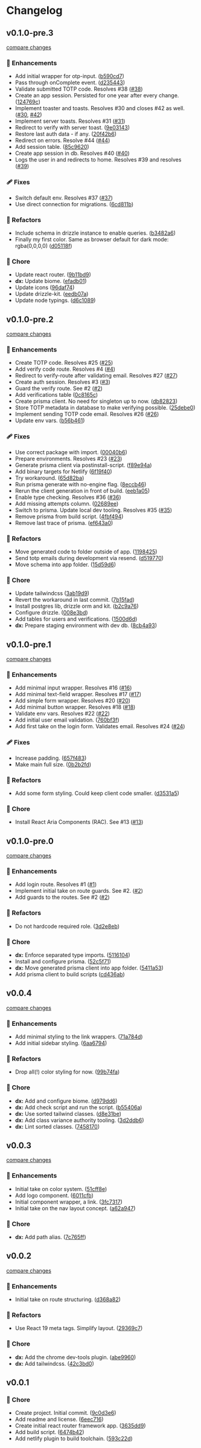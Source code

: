 # Changelog


## v0.1.0-pre.3

[compare changes](https://github.com/haus23/runde.tips/compare/v0.1.0-pre.2...v0.1.0-pre.3)

### 🚀 Enhancements

- Add initial wrapper for otp-input. ([b590cd7](https://github.com/haus23/runde.tips/commit/b590cd7))
- Pass through onComplete event. ([d235443](https://github.com/haus23/runde.tips/commit/d235443))
- Validate submitted TOTP code. Resolves #38 ([#38](https://github.com/haus23/runde.tips/issues/38))
- Create an app session. Persisted for one year after every change. ([124769c](https://github.com/haus23/runde.tips/commit/124769c))
- Implement toaster and toasts. Resolves #30 and closes #42 as well. ([#30](https://github.com/haus23/runde.tips/issues/30), [#42](https://github.com/haus23/runde.tips/issues/42))
- Implement server toasts. Resolves #31 ([#31](https://github.com/haus23/runde.tips/issues/31))
- Redirect to verify with server toast. ([9e03143](https://github.com/haus23/runde.tips/commit/9e03143))
- Restore last auth data - if any. ([20f42b6](https://github.com/haus23/runde.tips/commit/20f42b6))
- Redirect on errors. Resolve #44 ([#44](https://github.com/haus23/runde.tips/issues/44))
- Add session table. ([85c9620](https://github.com/haus23/runde.tips/commit/85c9620))
- Create app session in db. Resolves #40 ([#40](https://github.com/haus23/runde.tips/issues/40))
- Logs the user in and redirects to home. Resolves #39 and resolves ([#39](https://github.com/haus23/runde.tips/issues/39))

### 🩹 Fixes

- Switch default env. Resolves #37 ([#37](https://github.com/haus23/runde.tips/issues/37))
- Use direct connection for migrations. ([6cd811b](https://github.com/haus23/runde.tips/commit/6cd811b))

### 💅 Refactors

- Include schema in drizzle instance to enable queries. ([b3482a6](https://github.com/haus23/runde.tips/commit/b3482a6))
- Finally my first color. Same as browser default for dark mode: rgba(0,0,0,0) ([d05118f](https://github.com/haus23/runde.tips/commit/d05118f))

### 🏡 Chore

- Update react router. ([9b11bd9](https://github.com/haus23/runde.tips/commit/9b11bd9))
- **dx:** Update biome. ([efadb01](https://github.com/haus23/runde.tips/commit/efadb01))
- Update icons ([96daf74](https://github.com/haus23/runde.tips/commit/96daf74))
- Update drizzle-kit. ([eedb07a](https://github.com/haus23/runde.tips/commit/eedb07a))
- Update node typings. ([d6c1089](https://github.com/haus23/runde.tips/commit/d6c1089))

## v0.1.0-pre.2

[compare changes](https://github.com/haus23/runde.tips/compare/v0.1.0-pre.1...v0.1.0-pre.2)

### 🚀 Enhancements

- Create TOTP code. Resolves #25 ([#25](https://github.com/haus23/runde.tips/issues/25))
- Add verify code route. Resolves #4 ([#4](https://github.com/haus23/runde.tips/issues/4))
- Redirect to verify-route after validating email. Resolves #27 ([#27](https://github.com/haus23/runde.tips/issues/27))
- Create auth session. Resolves #3 ([#3](https://github.com/haus23/runde.tips/issues/3))
- Guard the verify route. See #2 ([#2](https://github.com/haus23/runde.tips/issues/2))
- Add verifications table ([0c8165c](https://github.com/haus23/runde.tips/commit/0c8165c))
- Create prisma client. No need for singleton up to now. ([db82823](https://github.com/haus23/runde.tips/commit/db82823))
- Store TOTP metadata in database to make verifying possible. ([25debe0](https://github.com/haus23/runde.tips/commit/25debe0))
- Implement sending TOTP code email. Resolves #26 ([#26](https://github.com/haus23/runde.tips/issues/26))
- Update env vars. ([b56b461](https://github.com/haus23/runde.tips/commit/b56b461))

### 🩹 Fixes

- Use correct package with import. ([00040b6](https://github.com/haus23/runde.tips/commit/00040b6))
- Prepare environments. Resolves #23 ([#23](https://github.com/haus23/runde.tips/issues/23))
- Generate prisma client via postinstall-script. ([f89e94a](https://github.com/haus23/runde.tips/commit/f89e94a))
- Add binary targets for Netlify ([6f19f40](https://github.com/haus23/runde.tips/commit/6f19f40))
- Try workaround. ([65d82ba](https://github.com/haus23/runde.tips/commit/65d82ba))
- Run prisma generate with no-engine flag. ([8eccb46](https://github.com/haus23/runde.tips/commit/8eccb46))
- Rerun the client generation in front of build. ([eeb1a05](https://github.com/haus23/runde.tips/commit/eeb1a05))
- Enable type checking. Resolves #36 ([#36](https://github.com/haus23/runde.tips/issues/36))
- Add missing attempts column. ([02689ee](https://github.com/haus23/runde.tips/commit/02689ee))
- Switch to prisma. Update local dev tooling. Resolves #35 ([#35](https://github.com/haus23/runde.tips/issues/35))
- Remove prisma from build script. ([4fbf494](https://github.com/haus23/runde.tips/commit/4fbf494))
- Remove last trace of prisma. ([ef643a0](https://github.com/haus23/runde.tips/commit/ef643a0))

### 💅 Refactors

- Move generated code to folder outside of app. ([1198425](https://github.com/haus23/runde.tips/commit/1198425))
- Send totp emails during development via resend. ([d519770](https://github.com/haus23/runde.tips/commit/d519770))
- Move schema into app folder. ([15d59d6](https://github.com/haus23/runde.tips/commit/15d59d6))

### 🏡 Chore

- Update tailwindcss ([3ab19d9](https://github.com/haus23/runde.tips/commit/3ab19d9))
- Revert the workaround in last commit. ([7b15fad](https://github.com/haus23/runde.tips/commit/7b15fad))
- Install postgres lib, drizzle orm and kit. ([b2c9a76](https://github.com/haus23/runde.tips/commit/b2c9a76))
- Configure drizzle. ([008e3bd](https://github.com/haus23/runde.tips/commit/008e3bd))
- Add tables for users and verifications. ([1500d6d](https://github.com/haus23/runde.tips/commit/1500d6d))
- **dx:** Prepare staging environment with dev db. ([8cb4a93](https://github.com/haus23/runde.tips/commit/8cb4a93))

## v0.1.0-pre.1

[compare changes](https://github.com/haus23/runde.tips/compare/v0.1.0-pre.0...v0.1.0-pre.1)

### 🚀 Enhancements

- Add minimal input wrapper. Resolves #16 ([#16](https://github.com/haus23/runde.tips/issues/16))
- Add minimal text-field wrapper. Resolves #17 ([#17](https://github.com/haus23/runde.tips/issues/17))
- Add simple form wrapper. Resolves #20 ([#20](https://github.com/haus23/runde.tips/issues/20))
- Add minimal button wrapper. Resolves #18 ([#18](https://github.com/haus23/runde.tips/issues/18))
- Validate env vars. Resolves #22 ([#22](https://github.com/haus23/runde.tips/issues/22))
- Add initial user email validation. ([760bf3f](https://github.com/haus23/runde.tips/commit/760bf3f))
- Add first take on the login form. Validates email. Resolves #24 ([#24](https://github.com/haus23/runde.tips/issues/24))

### 🩹 Fixes

- Increase padding. ([657f483](https://github.com/haus23/runde.tips/commit/657f483))
- Make main full size. ([0b2b2fd](https://github.com/haus23/runde.tips/commit/0b2b2fd))

### 💅 Refactors

- Add some form styling. Could keep client code smaller. ([d3531a5](https://github.com/haus23/runde.tips/commit/d3531a5))

### 🏡 Chore

- Install React Aria Components (RAC). See #13 ([#13](https://github.com/haus23/runde.tips/issues/13))

## v0.1.0-pre.0

[compare changes](https://github.com/haus23/runde.tips/compare/v0.0.4...v0.1.0-pre.0)

### 🚀 Enhancements

- Add login route. Resolves #1 ([#1](https://github.com/haus23/runde.tips/issues/1))
- Implement initial take on route guards. See #2. ([#2](https://github.com/haus23/runde.tips/issues/2))
- Add guards to the routes. See #2 ([#2](https://github.com/haus23/runde.tips/issues/2))

### 💅 Refactors

- Do not hardcode required role. ([3d2e8eb](https://github.com/haus23/runde.tips/commit/3d2e8eb))

### 🏡 Chore

- **dx:** Enforce separated type imports. ([5116104](https://github.com/haus23/runde.tips/commit/5116104))
- Install and configure prisma. ([52c5f71](https://github.com/haus23/runde.tips/commit/52c5f71))
- **dx:** Move generated prisma client into app folder. ([5411a53](https://github.com/haus23/runde.tips/commit/5411a53))
- Add prisma client to build scripts ([cd436ab](https://github.com/haus23/runde.tips/commit/cd436ab))

## v0.0.4

[compare changes](https://github.com/haus23/runde.tips/compare/v0.0.3...v0.0.4)

### 🚀 Enhancements

- Add minimal styling to the link wrappers. ([71a784d](https://github.com/haus23/runde.tips/commit/71a784d))
- Add initial sidebar styling. ([6aa6794](https://github.com/haus23/runde.tips/commit/6aa6794))

### 💅 Refactors

- Drop all(!) color styling for now. ([99b74fa](https://github.com/haus23/runde.tips/commit/99b74fa))

### 🏡 Chore

- **dx:** Add and configure biome. ([d979dd6](https://github.com/haus23/runde.tips/commit/d979dd6))
- **dx:** Add check script and run the script. ([b55406a](https://github.com/haus23/runde.tips/commit/b55406a))
- **dx:** Use sorted tailwind classes. ([d8e31be](https://github.com/haus23/runde.tips/commit/d8e31be))
- **dx:** Add class variance authority tooling. ([3d2ddb6](https://github.com/haus23/runde.tips/commit/3d2ddb6))
- **dx:** Lint sorted classes. ([7458170](https://github.com/haus23/runde.tips/commit/7458170))

## v0.0.3

[compare changes](https://github.com/haus23/runde.tips/compare/v0.0.2...v0.0.3)

### 🚀 Enhancements

- Initial take on color system. ([51cff8e](https://github.com/haus23/runde.tips/commit/51cff8e))
- Add logo component. ([6011cfb](https://github.com/haus23/runde.tips/commit/6011cfb))
- Initial component wrapper, a link. ([3fc7317](https://github.com/haus23/runde.tips/commit/3fc7317))
- Initial take on the nav layout concept. ([a62a947](https://github.com/haus23/runde.tips/commit/a62a947))

### 🏡 Chore

- **dx:** Add path alias. ([7c765ff](https://github.com/haus23/runde.tips/commit/7c765ff))

## v0.0.2

[compare changes](https://github.com/haus23/runde.tips/compare/v0.0.1...v0.0.2)

### 🚀 Enhancements

- Initial take on route structuring. ([d368a82](https://github.com/haus23/runde.tips/commit/d368a82))

### 💅 Refactors

- Use React 19 meta tags. Simplify layout. ([29369c7](https://github.com/haus23/runde.tips/commit/29369c7))

### 🏡 Chore

- **dx:** Add the chrome dev-tools plugin. ([abe9960](https://github.com/haus23/runde.tips/commit/abe9960))
- **dx:** Add tailwindcss. ([42c3bd0](https://github.com/haus23/runde.tips/commit/42c3bd0))

## v0.0.1


### 🏡 Chore

- Create project. Initial commit. ([9c0d3e6](https://github.com/haus23/runde.tips/commit/9c0d3e6))
- Add readme and license. ([6eec716](https://github.com/haus23/runde.tips/commit/6eec716))
- Create initial react router framework app. ([3635dd9](https://github.com/haus23/runde.tips/commit/3635dd9))
- Add build script. ([6474b42](https://github.com/haus23/runde.tips/commit/6474b42))
- Add netlify plugin to build toolchain. ([593c22d](https://github.com/haus23/runde.tips/commit/593c22d))


